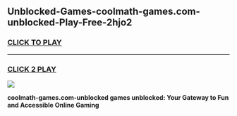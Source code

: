 
## Unblocked-Games-coolmath-games.com-unblocked-Play-Free-2hjo2
<h3>
<a href="https://premium76.site?title=coolmath-games.com-unblocked&ref=20M">CLICK TO PLAY</a></h3>
<hr>

<h3>
<a href="https://premium76.site?title=coolmath-games.com-unblocked&ref=20M">CLICK 2 PLAY</a>
  
</h3>

<a href="https://premium76.site?title=coolmath-games.com-unblocked&ref=19M"><img src="https://clearcache.store/games.png"></a>


**coolmath-games.com-unblocked games unblocked: Your Gateway to Fun and Accessible Online Gaming**
